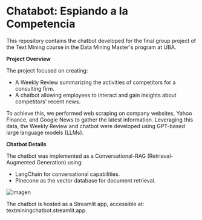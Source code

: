 # Chatabot: Espiando a la Competencia

This repository contains the chatbot developed for the final group project of the Text Mining course in the Data Mining Master's program at UBA.

**Project Overview**

The project focused on creating:

* A Weekly Review summarizing the activities of competitors for a consulting firm.
* A chatbot allowing employees to interact and gain insights about competitors' recent news.

To achieve this, we performed web scraping on company websites, Yahoo Finance, and Google News to gather the latest information. Leveraging this data, the Weekly Review and chatbot were developed using GPT-based large language models (LLMs).

**Chatbot Details**

The chatbot was implemented as a Conversational-RAG (Retrieval-Augmented Generation) using:

* LangChain for conversational capabilities.
* Pinecone as the vector database for document retrieval.

![imagen](https://github.com/user-attachments/assets/663ad1f3-1a45-41d7-85b9-cbabdd0113cb)

The chatbot is hosted as a Streamlit app, accessible at: textminingchatbot.streamlit.app.
